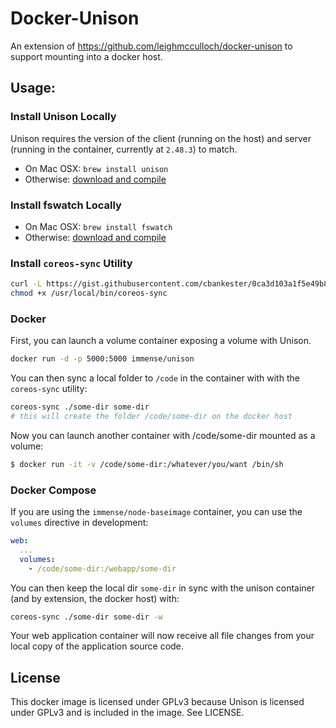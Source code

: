 # Docker-Unison

An extension of https://github.com/leighmcculloch/docker-unison to support mounting into a docker host.

## Usage:

### Install Unison Locally

Unison requires the version of the client (running on the host) and server (running in the container, currently at `2.48.3`) to match.

* On Mac OSX: `brew install unison`
* Otherwise: [download and compile](https://www.cis.upenn.edu/~bcpierce/unison/)

### Install fswatch Locally

* On Mac OSX: `brew install fswatch`
* Otherwise: [download and compile](http://emcrisostomo.github.io/fswatch/)

### Install `coreos-sync` Utility

```bash
curl -L https://gist.githubusercontent.com/cbankester/0ca3d103a1f5e49b8d37/raw/d9f9e0b3d5bd2e6577894dc2856818f6ca84e6cc/coreos-sync.sh > /usr/local/bin/coreos-sync
chmod +x /usr/local/bin/coreos-sync
```

### Docker

First, you can launch a volume container exposing a volume with Unison.

```bash
docker run -d -p 5000:5000 immense/unison
```

You can then sync a local folder to `/code` in the container with with the `coreos-sync` utility:

```bash
coreos-sync ./some-dir some-dir
# this will create the folder /code/some-dir on the docker host
```

Now you can launch another container with /code/some-dir mounted as a volume:

```bash
$ docker run -it -v /code/some-dir:/whatever/you/want /bin/sh
```

### Docker Compose

If you are using the `immense/node-baseimage` container, you can use the `volumes` directive in development:

```yaml
web:
  ...
  volumes:
    - /code/some-dir:/webapp/some-dir
```

You can then keep the local dir `some-dir` in sync with the unison container (and by extension, the docker host) with:

```bash
coreos-sync ./some-dir some-dir -w
```

Your web application container will now receive all file changes from your local copy of the application source code.

## License
This docker image is licensed under GPLv3 because Unison is licensed under GPLv3 and is included in the image. See LICENSE.
